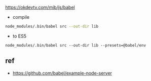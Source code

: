 https://okdevtv.com/mib/js/babel

* compile

```bash
node_modules/.bin/babel src --out-dir lib
```

* to ES5

```
node_modules/.bin/babel src --out-dir lib --presets=@babel/env
```

## ref
* https://github.com/babel/example-node-server
